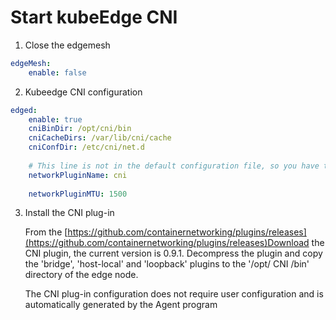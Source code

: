 # Start kubeEdge CNI  

1. Close the edgemesh  

```yaml
edgeMesh:
    enable: false
```

2. Kubeedge CNI configuration  

```yaml
edged:
    enable: true
    cniBinDir: /opt/cni/bin
    cniCacheDirs: /var/lib/cni/cache
    cniConfDir: /etc/cni/net.d
    
    # This line is not in the default configuration file, so you have to add it yourself.
    networkPluginName: cni
   
    networkPluginMTU: 1500
```



3. Install the CNI plug-in  

   From the [https://github.com/containernetworking/plugins/releases](https://github.com/containernetworking/plugins/releases)Download the CNI plugin, the current version is 0.9.1. Decompress the plugin and copy the 'bridge', 'host-local' and 'loopback' plugins to the '/opt/ CNI /bin' directory of the edge node.  

   The CNI plug-in configuration does not require user configuration and is automatically generated by the Agent program  

